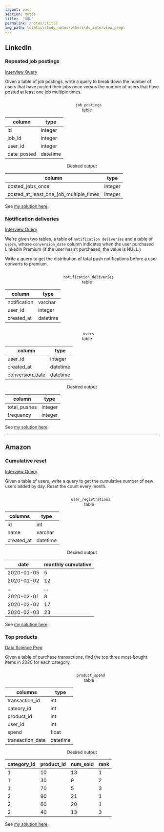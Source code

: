 ```yaml
---
layout: post
section: Notes
title:  "SQL"
permalink: /notes/:title
img_path: \static\study_notes\others\ds_interview_prep\
---
```


## LinkedIn
### Repeated job postings
<a class=source href="https://www.interviewquery.com/questions/repeat-job-postings">Interview Query</a>

Given a table of job postings, write a query to break down the number of users that have posted their jobs once versus the number of users that have posted at least one job multiple times.

<div class="row" align="center">
  <div class="col-md-6">
    <code class="language-plaintext highlighter-rouge">
      job_postings
    </code> table
    <table class="table table-sm table-bordered">
      <thead class="thead-dark">
        <tr>
          <th scope="col">column</th>
          <th scope="col">type</th>
        </tr>
      </thead>
      <tbody>
        <tr>
          <td>id</td>
          <td>integer</td>
        </tr>
        <tr>
          <td>job_id</td>
          <td>integer</td>
        </tr>
        <tr>
          <td>user_id</td>
          <td>integer</td>
        </tr>
        <tr>
          <td>date_posted</td>
          <td>datetime</td>
        </tr>
      </tbody>
    </table>
  </div>
  <div class="col-md-6">
    Desired output
    <table class="table table-sm table-bordered">
      <thead class="thead-dark">
        <tr>
          <th scope="col">column</th>
          <th scope="col">type</th>
        </tr>
      </thead>
      <tbody>
        <tr>
          <td>posted_jobs_once</td>
          <td>integer</td>
        </tr>
        <tr>
          <td>posted_at_least_one_job_multiple_times</td>
          <td>integer</td>
        </tr>
      </tbody>
    </table>
  </div>
</div>
  
See [my solution here](http://sqlfiddle.com/#!17/477cb/12).

### Notification deliveries
<a class=source href="https://www.interviewquery.com/questions/notification-deliveries">Interview Query</a>

We're given two tables, a table of `notification deliveries` and a table of `users`, whose `conversion_date` column indicates when the user purchased LinkedIn Premium (if the user hasn't purchased, the value is NULL.)

Write a query to get the distribution of total push notifications before a user converts to premium.

<div class="row" align="center">
  <div class="col-md-4">
    <code class="language-plaintext highlighter-rouge">
      notification_deliveries
    </code> table
    <table class="table table-sm table-bordered">
      <thead class="thead-dark">
        <tr>
          <th scope="col">column</th>
          <th scope="col">type</th>
        </tr>
      </thead>
      <tbody>
        <tr>
          <td>notification</td>
          <td>varchar</td>
        </tr>
        <tr>
          <td>user_id</td>
          <td>integer</td>
        </tr>
        <tr>
          <td>created_at</td>
          <td>datetime</td>
        </tr>
      </tbody>
    </table>
  </div>
  <div class="col-md-4">
    <code class="language-plaintext highlighter-rouge">
      users
    </code> table
    <table class="table table-sm table-bordered">
      <thead class="thead-dark">
        <tr>
          <th scope="col">column</th>
          <th scope="col">type</th>
        </tr>
      </thead>
      <tbody>
        <tr>
          <td>user_id</td>
          <td>integer</td>
        </tr>
        <tr>
          <td>created_at</td>
          <td>datetime</td>
        </tr>
        <tr>
          <td>conversion_date</td>
          <td>datetime</td>
        </tr>
      </tbody>
    </table>
  </div>
  <div class="col-md-4">
    Desired output
    <table class="table table-sm table-bordered">
      <thead class="thead-dark">
        <tr>
          <th scope="col">column</th>
          <th scope="col">type</th>
        </tr>
      </thead>
      <tbody>
        <tr>
          <td>total_pushes</td>
          <td>integer</td>
        </tr>
        <tr>
          <td>frequency</td>
          <td>integer</td>
        </tr>
      </tbody>
    </table>
  </div>
</div>

See [my solution here](http://sqlfiddle.com/#!17/a91b2/18).

***

## Amazon
### Cumulative reset
<a class=source href="https://www.interviewquery.com/questions/cumulative-reset">Interview Query</a>

Given a table of users, write a query to get the cumulative number of new users added by day. Reset the count every month.

<div class="row" align="center">
    <div class="col-md-6">
      <code class="language-plaintext highlighter-rouge">
        user_registrations
      </code> table
      <table class="table table-sm table-bordered">
        <thead class="thead-dark">
          <tr>
            <th scope="col">columns</th>
            <th scope="col">type</th>
          </tr>
        </thead>
        <tbody>
          <tr>
            <td>id</td>
            <td>int</td>
          </tr>
          <tr>
            <td>name</td>
            <td>varchar</td>
          </tr>
          <tr>
            <td>created_at</td>
            <td>datetime</td>
          </tr>
        </tbody>
      </table>
    </div>
    <div class="col-md-6">
      Desired output
      <table class="table table-sm table-bordered">
        <thead class="thead-dark">
          <tr>
            <th scope="col">date</th>
            <th scope="col">monthly cumulative</th>
          </tr>
        </thead>
        <tbody>
          <tr>
            <td>2020-01-05</td>
            <td>5</td>
          </tr>
          <tr>
            <td>2020-01-02</td>
            <td>12</td>
          </tr>
          <tr>
            <td>...</td>
            <td>...</td>
          </tr>
          <tr>
            <td>2020-02-01</td>
            <td>8</td>
          </tr>
          <tr>
            <td>2020-02-02</td>
            <td>17</td>
          </tr>
          <tr>
            <td>2020-02-03</td>
            <td>23</td>
          </tr>
        </tbody>
      </table>
    </div>
</div>

See [my solution here](http://sqlfiddle.com/#!17/10db0/18).

### Top products
<a class=source href="">Data Science Prep</a>

Given a table of purchase transactions, find the top three most-bought items in 2020 for each category.

<div class="row" align="center">
    <div class="col-md-6">
      <code class="language-plaintext highlighter-rouge">
        product_spend
      </code> table
      <table class="table table-sm table-bordered">
        <thead class="thead-dark">
          <tr>
            <th scope="col">columns</th>
            <th scope="col">type</th>
          </tr>
        </thead>
        <tbody>
          <tr>
            <td>transaction_id</td>
            <td>int</td>
          </tr>
          <tr>
            <td>cateory_id</td>
            <td>int</td>
          </tr>
          <tr>
            <td>product_id</td>
            <td>int</td>
          </tr>
          <tr>
            <td>user_id</td>
            <td>int</td>
          </tr>
          <tr>
            <td>spend</td>
            <td>float</td>
          </tr>
          <tr>
            <td>transaction_date</td>
            <td>datetime</td>
          </tr>
        </tbody>
      </table>
    </div>
    <div class="col-md-6">
      Desired output
      <table class="table table-sm table-bordered">
        <thead class="thead-dark">
          <tr>
            <th scope="col">category_id</th>
            <th scope="col">product_id</th>
            <th scope="col">num_sold</th>
            <th scope="col">rank</th>
          </tr>
        </thead>
        <tbody>
          <tr>
            <td>1</td>
            <td>10</td>
            <td>13</td>
            <td>1</td>
          </tr>
          <tr>
            <td>1</td>
            <td>30</td>
            <td>9</td>
            <td>2</td>
          </tr>
          <tr>
            <td>1</td>
            <td>70</td>
            <td>5</td>
            <td>3</td>
          </tr>
          <tr>
            <td>2</td>
            <td>90</td>
            <td>21</td>
            <td>1</td>
          </tr>
          <tr>
            <td>2</td>
            <td>60</td>
            <td>20</td>
            <td>1</td>
          </tr>
          <tr>
            <td>2</td>
            <td>40</td>
            <td>13</td>
            <td>3</td>
          </tr>
        </tbody>
      </table>
    </div>
</div>

See [my solution here](http://sqlfiddle.com/#!17/a3c2d3/2).